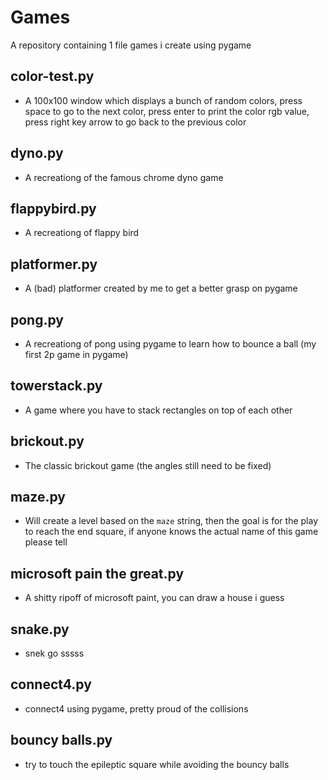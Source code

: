 # Games
A repository containing 1 file games i create using pygame

## color-test.py
  - A 100x100 window which displays a bunch of random colors, press space to go to the next color, press enter to print the color rgb value, press right key arrow to go back to the previous color

## dyno.py
  - A recreationg of the famous chrome dyno game

## flappybird.py
  - A recreationg of flappy bird 

## platformer.py
  - A (bad) platformer created by me to get a better grasp on pygame

## pong.py
  - A recreationg of pong using pygame to learn how to bounce a ball (my first 2p game in pygame)

## towerstack.py
  - A game where you have to stack rectangles on top of each other

## brickout.py
  - The classic brickout game (the angles still need to be fixed)

## maze.py
  - Will create a level based on the `maze` string, then the goal is for the play to reach the end square, if anyone knows the actual name of this game please tell

## microsoft pain the great.py
  - A shitty ripoff of microsoft paint, you can draw a house i guess

## snake.py
  - snek go sssss

## connect4.py
  - connect4 using pygame, pretty proud of the collisions 

## bouncy balls.py
  - try to touch the epileptic square while avoiding the bouncy balls
